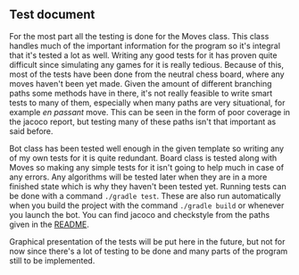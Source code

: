## Test document

For the most part all the testing is done for the Moves class. This class handles much of the important information for the program so it's integral that it's tested a lot as well. Writing any good tests for it has proven quite difficult since simulating any games for it is really tedious. Because of this, most of the tests have been done from the neutral chess board, where any moves haven't been yet made. Given the amount of different branching paths some methods have in there, it's not really feasible to write smart tests to many of them, especially when many paths are very situational, for example *en passant* move. This can be seen in the form of poor coverage in the jacoco report, but testing many of these paths isn't that important as said before. 

Bot class has been tested well enough in the given template so writing any of my own tests for it is quite redundant. Board class is tested along with Moves so making any simple tests for it isn't going to help much in case of any errors. Any algorithms will be tested later when they are in a more finished state which is why they haven't been tested yet.
Running tests can be done with a command `./gradle test`. These are also run automatically when you build the project with the command `./gradle build` or whenever you launch the bot. You can find jacoco and checkstyle from the paths given in the [README](https://github.com/SamiP7/TiraLab-ChessBot2020/blob/master/README.md).

Graphical presentation of the tests will be put here in the future, but not for now since there's a lot of testing to be done and many parts of the program still to be implemented.

